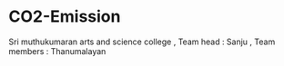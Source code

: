 # CO2-Emission
Sri muthukumaran arts and science college , Team head : Sanju , Team members : Thanumalayan  
